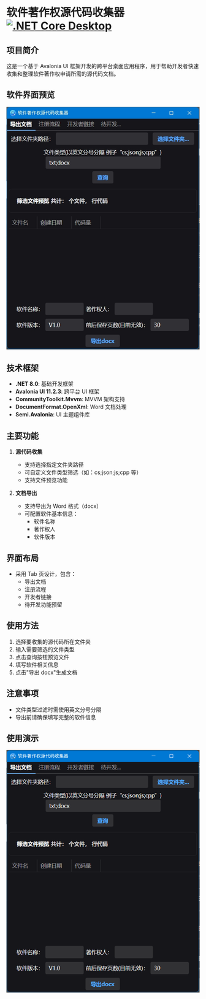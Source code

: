 # 软件著作权源代码收集器 [![.NET Core Desktop](https://github.com/jindongjie/SoftwareCopyrightSourceCodeCollector/actions/workflows/dotnet-desktop.yml/badge.svg)](https://github.com/jindongjie/SoftwareCopyrightSourceCodeCollector/actions/workflows/dotnet-desktop.yml)

## 项目简介

这是一个基于 Avalonia UI 框架开发的跨平台桌面应用程序，用于帮助开发者快速收集和整理软件著作权申请所需的源代码文档。

## 软件界面预览

![软件主界面截图](./swscc-gif-jpeg/main-0.jpeg)

## 技术框架

- **.NET 8.0**: 基础开发框架
- **Avalonia UI 11.2.3**: 跨平台 UI 框架
- **CommunityToolkit.Mvvm**: MVVM 架构支持
- **DocumentFormat.OpenXml**: Word 文档处理
- **Semi.Avalonia**: UI 主题组件库

## 主要功能

1. **源代码收集**

   - 支持选择指定文件夹路径
   - 可自定义文件类型筛选（如：cs;json;js;cpp 等）
   - 支持文件预览功能

2. **文档导出**
   - 支持导出为 Word 格式（docx）
   - 可配置软件基本信息：
     - 软件名称
     - 著作权人
     - 软件版本

## 界面布局

- 采用 Tab 页设计，包含：
  - 导出文档
  - 注册流程
  - 开发者链接
  - 待开发功能预留

## 使用方法

1. 选择要收集的源代码所在文件夹
2. 输入需要筛选的文件类型
3. 点击查询按钮预览文件
4. 填写软件相关信息
5. 点击"导出 docx"生成文档

## 注意事项

- 文件类型过滤时需使用英文分号分隔
- 导出前请确保填写完整的软件信息

## 使用演示

![使用演示](./swscc-gif-jpeg/exsample.gif)
